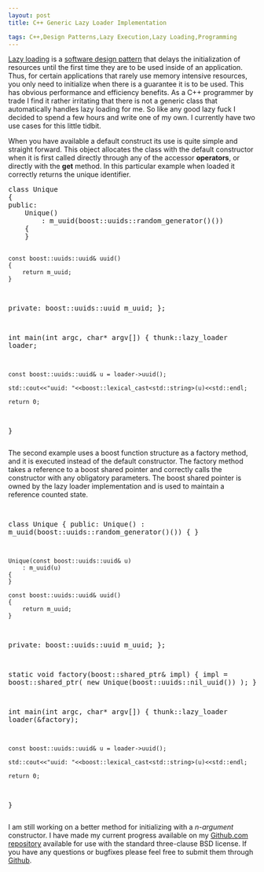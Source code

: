 ```yaml
---
layout: post
title: C++ Generic Lazy Loader Implementation

tags: C++,Design Patterns,Lazy Execution,Lazy Loading,Programming
---
```

<p><a href="http://en.wikipedia.org/wiki/Lazy_loading">Lazy loading</a> is a <a href="http://en.wikipedia.org/wiki/Design_pattern_(computer_science)">software design pattern</a> that delays the initialization of resources until the first time they are to be used inside of an application. Thus, for certain applications that rarely use memory intensive resources, you only need to initialize when there is a guarantee it is to be used. This has obvious performance and efficiency benefits. As a C++ programmer by trade I find it rather irritating that there is not a generic class that automatically handles lazy loading for me. So like any good lazy fuck I decided to spend a few hours and write one of my own. I currently have two use cases for this little tidbit.</p>
<p>When you have available a default construct its use is quite simple and straight forward. This object allocates the class with the default constructor when it is first called directly through any of the accessor <strong>operators</strong>, or directly with the <strong>get</strong> method. In this particular example when loaded it correctly returns the unique identifier.  
<pre lang="cpp">
class Unique
{
public:
    Unique() 
        : m_uuid(boost::uuids::random_generator()())
    {
    }

    const boost::uuids::uuid& uuid()
    {
        return m_uuid;
    }
private:
    boost::uuids::uuid m_uuid;
};

int main(int argc, char* argv[])
{
    thunk::lazy_loader<Unique> loader;

    const boost::uuids::uuid& u = loader->uuid();

    std::cout<<"uuid: "<<boost::lexical_cast<std::string>(u)<<std::endl;    

    return 0;
}
</pre></p>
<p>The second example uses a boost function structure as a factory method, and it is executed instead of the default constructor. The factory method takes a reference to a boost shared pointer and correctly calls the constructor with any obligatory parameters. The boost shared pointer is owned by the lazy loader implementation and is used to maintain a reference counted state.
<pre lang="cpp">

class Unique
{
public:
    Unique() 
        : m_uuid(boost::uuids::random_generator()())
    {
    }

    Unique(const boost::uuids::uuid& u)
        : m_uuid(u)
    {
    }

    const boost::uuids::uuid& uuid()
    {
        return m_uuid;
    }
private:
    boost::uuids::uuid m_uuid;
};

static void factory(boost::shared_ptr<Unique>& impl)
{
    impl = boost::shared_ptr<Unique>(
        new Unique(boost::uuids::nil_uuid()) );
}

int main(int argc, char* argv[])
{
    thunk::lazy_loader<Unique> loader(&factory);

    const boost::uuids::uuid& u = loader->uuid();

    std::cout<<"uuid: "<<boost::lexical_cast<std::string>(u)<<std::endl;    

    return 0;
}
</pre></p>
<p>I am still working on a better method for initializing with a <i>n-argument</i> constructor. I have made my current progress available on my <a href="http://github.com/THUNKbrightly/lazy_loader">Github.com repository</a> available for use with the standard three-clause BSD license. If you have any questions or bugfixes please feel free to submit them through <a href="http://github.com/">Github</a>.</p>
